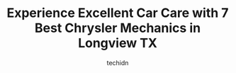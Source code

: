 ---
layout: ampstory
image: https://images.unsplash.com/photo-1559384403-c23988dd4219?ixlib=rb-4.0.3&ixid=MnwxMjA3fDB8MHxwaG90by1wYWdlfHx8fGVufDB8fHx8&auto=format&fit=crop&w=640&h=853&q=80
author: techidn
featured: false
description: Trust your vehicles maintenance and repairs to the 7 best Chrysler Mechanic in Longview TX, USA. With their extensive experience, cutting-edge technology, and commitment to customer satisfa
title: Experience Excellent Car Care with 7 Best Chrysler Mechanics in Longview TX
cover:
   title: Experience Excellent Car Care with 7 Best Chrysler Mechanics in Longview TX
   subtitle: Rickpate
   background: https://images.unsplash.com/photo-1559384403-c23988dd4219?ixlib=rb-4.0.3&ixid=MnwxMjA3fDB8MHxwaG90by1wYWdlfHx8fGVufDB8fHx8&auto=format&fit=crop&w=640&h=853&q=80

pages: 
 - layout: thirds
   top: <h1>#1 Automotive Super Center</h1>
   bottom: "<p>We just moved to the Gilmer and was recommended to this place by my sister. The service and staff are excellent and will continue to bring our vehicles for other work as </p>"
   background: https://www.knot35.com/toplist/wp-content/uploads/2023/06/best-chrysler-mechanic-1-in-longview-tx-1685831255.jpeg
   backgroundblur: true
 - layout: thirds
   top: <h1>#2 Faith Automotive</h1>
   bottom: "<p>3515 W Marshall Ave, Longview, TX 75604, United States</p>"
   background: https://www.knot35.com/toplist/wp-content/uploads/2023/06/best-chrysler-mechanic-2-in-longview-tx-1685831255.jpeg
   cta:
      link: https://www.knot35.com/toplist/experience-excellent-car-care-with-7-best-chrysler-mechanics-in-longview-tx/
      text: Experience Excellent Car Care with 7 Best Chrysler Mechanics in Longview TX
 - layout: thirds
   top: <h1>#3 Automotive Super Center</h1>
   bottom: "<p>448 N Eastman Rd, Longview, TX 75601, United States</p>"
   background: https://www.knot35.com/toplist/wp-content/uploads/2023/06/best-chrysler-mechanic-3-in-longview-tx-1685831256.jpeg
   cta:
      link: https://www.knot35.com/toplist/experience-excellent-car-care-with-7-best-chrysler-mechanics-in-longview-tx/
      text: Experience Excellent Car Care with 7 Best Chrysler Mechanics in Longview TX
 - layout: thirds
   top: <h1>#4 Automotive Super Center</h1>
   bottom: "<p>100 63 Spur &, US-80, Longview, TX 75601, United States</p>"
   background: https://images.unsplash.com/photo-1522441815192-d9f04eb0615c?ixlib=rb-4.0.3&ixid=MnwxMjA3fDB8MHxwaG90by1wYWdlfHx8fGVufDB8fHx8&auto=format&fit=crop&w=640&h=853&q=80
   cta:
      link: https://www.knot35.com/toplist/experience-excellent-car-care-with-7-best-chrysler-mechanics-in-longview-tx/
      text: Experience Excellent Car Care with 7 Best Chrysler Mechanics in Longview TX
 - layout: thirds
   top: <h1>#5 Spraggins Auto Repair</h1>
   bottom: "<p>1108 W Marshall Ave, Longview, TX 75604, United States</p>"
   background: https://images.unsplash.com/photo-1549241520-425e3dfc01cb?ixlib=rb-4.0.3&ixid=MnwxMjA3fDB8MHxwaG90by1wYWdlfHx8fGVufDB8fHx8&auto=format&fit=crop&w=640&h=853&q=80
   cta:
      link: https://www.knot35.com/toplist/experience-excellent-car-care-with-7-best-chrysler-mechanics-in-longview-tx/
      text: Experience Excellent Car Care with 7 Best Chrysler Mechanics in Longview TX
 - layout: thirds
   top: <h1>#6 Kuntry Boy Automotive & Mobile Mechanics AUTO SALES AND REPAIRS</h1>
   bottom: "<p>3007 W Loop 281, Longview, TX 75604, United States</p>"
   background: https://images.unsplash.com/photo-1632260260864-caf7fde5ec36?ixlib=rb-4.0.3&ixid=MnwxMjA3fDB8MHxwaG90by1wYWdlfHx8fGVufDB8fHx8&auto=format&fit=crop&w=640&h=853&q=80
   cta:
      link: https://www.knot35.com/toplist/experience-excellent-car-care-with-7-best-chrysler-mechanics-in-longview-tx/
      text: Experience Excellent Car Care with 7 Best Chrysler Mechanics in Longview TX
 - layout: thirds
   top: <h1>#7 Southern Longview Automotive</h1>
   bottom: "<p>415 W Marshall Ave, Longview, TX 75601, United States</p>"
   background: https://images.unsplash.com/photo-1536745287225-21d689278fd1?ixlib=rb-4.0.3&ixid=MnwxMjA3fDB8MHxwaG90by1wYWdlfHx8fGVufDB8fHx8&auto=format&fit=crop&w=640&h=853&q=80
   cta:
      link: https://www.knot35.com/toplist/experience-excellent-car-care-with-7-best-chrysler-mechanics-in-longview-tx/
      text: Experience Excellent Car Care with 7 Best Chrysler Mechanics in Longview TX
 - layout: thirds
   middle: Continue reading...
   background: https://images.unsplash.com/photo-1580610447943-1bfbef5efe07?ixlib=rb-4.0.3&ixid=MnwxMjA3fDB8MHxwaG90by1wYWdlfHx8fGVufDB8fHx8&auto=format&fit=crop&w=640&h=853&q=80
   cta:
      link: https://www.knot35.com/toplist/experience-excellent-car-care-with-7-best-chrysler-mechanics-in-longview-tx/
      text: Experience Excellent Car Care with 7 Best Chrysler Mechanics in Longview TX
      
---